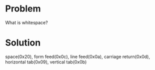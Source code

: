 # Problem
What is whitespace?
# Solution
space(0x20), form feed(0x0c), line feed(0x0a), carriage return(0x0d), horizontal tab(0x09), vertical tab(0x0b)

